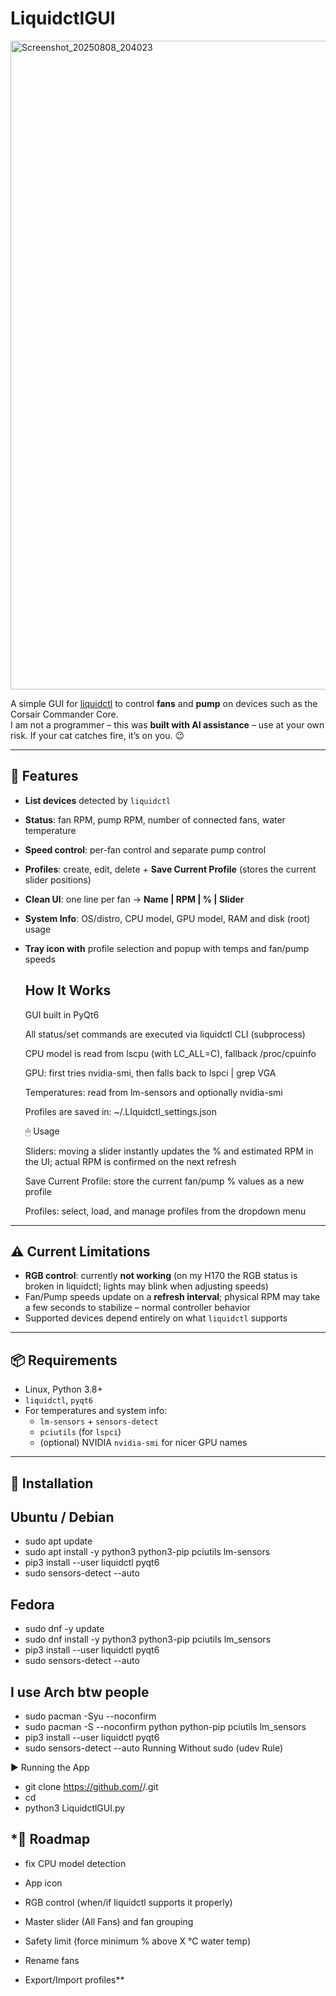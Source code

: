 # LiquidctlGUI

<img width="1916" height="1038" alt="Screenshot_20250808_204023" src="https://github.com/user-attachments/assets/d67cde9d-b9ba-4dbd-a7ef-5cb1ed0cbab4" />



A simple GUI for [liquidctl](https://github.com/liquidctl/liquidctl) to control **fans** and **pump** on devices such as the Corsair Commander Core.  
I am not a programmer – this was **built with AI assistance** – use at your own risk. If your cat catches fire, it’s on you. 😉

---

## 📌 Features

- **List devices** detected by `liquidctl`
- **Status**: fan RPM, pump RPM, number of connected fans, water temperature
- **Speed control**: per-fan control and separate pump control
- **Profiles**: create, edit, delete + **Save Current Profile** (stores the current slider positions)
- **Clean UI**: one line per fan → **Name | RPM | % | Slider**
- **System Info**: OS/distro, CPU model, GPU model, RAM and disk (root) usage
- **Tray icon with** profile selection and popup with temps and fan/pump speeds


    How It Works
  --------------------------------------------------------------------------------------------

    GUI built in PyQt6

    All status/set commands are executed via liquidctl CLI (subprocess)

    CPU model is read from lscpu (with LC_ALL=C), fallback /proc/cpuinfo

    GPU: first tries nvidia-smi, then falls back to lspci | grep VGA

    Temperatures: read from lm-sensors and optionally nvidia-smi

    Profiles are saved in: ~/.LIquidctl_settings.json

  🖱 Usage

    Sliders: moving a slider instantly updates the % and estimated RPM in the UI; actual RPM is confirmed on the next refresh

    Save Current Profile: store the current fan/pump % values as a new profile

    Profiles: select, load, and manage profiles from the dropdown menu



---

## ⚠ Current Limitations

- **RGB control**: currently **not working** (on my H170 the RGB status is broken in liquidctl; lights may blink when adjusting speeds)
- Fan/Pump speeds update on a **refresh interval**; physical RPM may take a few seconds to stabilize – normal controller behavior
- Supported devices depend entirely on what `liquidctl` supports

---

## 📦 Requirements

- Linux, Python 3.8+
- `liquidctl`, `pyqt6`
- For temperatures and system info:
  - `lm-sensors` + `sensors-detect`
  - `pciutils` (for `lspci`)
  - (optional) NVIDIA `nvidia-smi` for nicer GPU names

---

## 🔧 Installation

**Ubuntu / Debian**
-------------------------------------------------------------
-  sudo apt update
-  sudo apt install -y python3 python3-pip pciutils lm-sensors
-  pip3 install --user liquidctl pyqt6
-  sudo sensors-detect --auto

**Fedora**
----------------------------------------------------------------
-  sudo dnf -y update
-  sudo dnf install -y python3 python3-pip pciutils lm_sensors
-  pip3 install --user liquidctl pyqt6
-  sudo sensors-detect --auto

**I use Arch btw people**
-----------------------------------------------------------------------------
-  sudo pacman -Syu --noconfirm
-  sudo pacman -S --noconfirm python python-pip pciutils lm_sensors
-  pip3 install --user liquidctl pyqt6
-  sudo sensors-detect --auto Running Without sudo (udev Rule)

▶ Running the App

-  git clone https://github.com/<your-user>/<your-repo>.git
-  cd <your-repo>
-  python3 LiquidctlGUI.py



*📅 Roadmap
----------------------------------------------------------
-   fix CPU model detection 

-   App icon

-   RGB control (when/if liquidctl supports it properly)

-    Master slider (All Fans) and fan grouping

-    Safety limit (force minimum % above X °C water temp)

-    Rename fans

-    Export/Import profiles**



